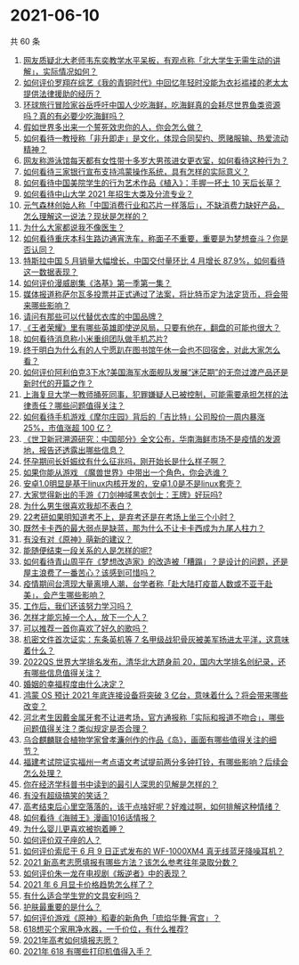 # 2021-06-10

共 60 条

<!-- BEGIN -->
<!-- 最后更新时间 Thu Jun 10 2021 04:01:49 GMT+0800 (China Standard Time) -->

1. [网友质疑北大老师韦东奕教学水平呆板，有观点称「北大学生无需生动的讲解」，实际情况如何？](https://www.zhihu.com/question/463589084)
2. [如何评价罗翔在综艺《我的青铜时代》中回忆年轻时没能为衣衫褴褛的老太太提供法律援助的经历？](https://www.zhihu.com/question/464013828)
3. [环球旅行冒险家谷岳呼吁中国人少吃海鲜，吃海鲜真的会耗尽世界鱼类资源吗？真的有必要少吃海鲜吗？](https://www.zhihu.com/question/463886399)
4. [假如世界多出来一个誓死效忠你的人，你会怎么做？](https://www.zhihu.com/question/462848357)
5. [如何看待一教授称「非升即走」是文化，体现合同契约、愿赌服输、热爱流动精神？](https://www.zhihu.com/question/464057866)
6. [网友称游泳馆每天都有女性带十多岁大男孩进女更衣室，如何看待这种行为？](https://www.zhihu.com/question/463887838)
7. [如何看待三家银行宣布支持鸿蒙操作系统，具有怎样的实际意义？](https://www.zhihu.com/question/463778303)
8. [如何看待中国美院学生的行为艺术作品《植入》：手握一抔土 10
   天后长草？](https://www.zhihu.com/question/463307719)
9. [如何看待中山大学 2021 年招生大类及分流专业？](https://www.zhihu.com/question/463925066)
10. [元气森林创始人称「中国消费行业和芯片一样落后」，不缺消费力缺好产品，怎么理解这一说法？现状是怎样的？](https://www.zhihu.com/question/464022675)
11. [为什么大家都说我不像医生？](https://www.zhihu.com/question/463550139)
12. [如何看待重庆本科生路边通宵洗车，称面子不重要，重要是为梦想奋斗？你是否认同？](https://www.zhihu.com/question/463828183)
13. [特斯拉中国 5 月销量大幅增长，中国交付量环比 4 月增长
    87.9%，如何看待这一数据表现？](https://www.zhihu.com/question/463536427)
14. [如何评价漫威剧集《洛基》第一季第一集？](https://www.zhihu.com/question/464034803)
15. [媒体报道称萨尔瓦多投票并正式通过了法案，将比特币定为法定货币，将会带来哪些影响？](https://www.zhihu.com/question/463566253)
16. [请问有那些可以代替优衣库的中国品牌？](https://www.zhihu.com/question/451270885)
17. [《王者荣耀》里有哪些英雄即使逆风局，只要有他在，翻盘的可能也很大？](https://www.zhihu.com/question/462971541)
18. [如何看待消息称小米重组团队做手机芯片?](https://www.zhihu.com/question/464043487)
19. [终于明白为什么有的人宁愿趴在图书馆午休一会也不回宿舍，对此大家怎么看？](https://www.zhihu.com/question/456455985)
20. [如何评价阿利伯克3下水?美国海军水面舰队发展“迷茫期”的无奈过渡产品还是新时代的开篇之作？](https://www.zhihu.com/question/463924306)
21. [上海复旦大学一教师捅死同事，犯罪嫌疑人已被控制，可能需要承担怎样的法律责任？哪些问题值得关注？](https://www.zhihu.com/question/463773359)
22. [如何看待手机游戏《摩尔庄园》背后的「吉比特」公司股价一周内暴涨 25%，市值涨超 100
    亿？](https://www.zhihu.com/question/463704962)
23. [《世卫新冠溯源研究：中国部分》全文公布，华南海鲜市场不是疫情的发源地，报告还透露出哪些信息？](https://www.zhihu.com/question/464006198)
24. [怀孕期间长妊娠纹有什么征兆吗，刚开始长是什么样子啊？](https://www.zhihu.com/question/309491806)
25. [如果你能从游戏 《魔兽世界》中带出一个角色，你会选谁？](https://www.zhihu.com/question/462389624)
26. [安卓1.0明显是基于linux内核开发的，安卓1.0是不是linux套壳？](https://www.zhihu.com/question/463995705)
27. [大家觉得新出的手游《刀剑神域黑衣剑士：王牌》好玩吗?](https://www.zhihu.com/question/464041915)
28. [为什么男生很喜欢我却不表白？](https://www.zhihu.com/question/463798880)
29. [22考研如果明知道考不上，是弃考还是在考场上坐三个小时？](https://www.zhihu.com/question/463857051)
30. [既然卡卡西的最大弱点是缺蓝，那为什么不让卡卡西成为九尾人柱力？](https://www.zhihu.com/question/459339714)
31. [有没有对《原神》萌新的建议？](https://www.zhihu.com/question/433204646)
32. [能随便结束一段关系的人是怎样的呢?](https://www.zhihu.com/question/463377855)
33. [如何看待青山周平在《梦想改造家》的改造被「糟蹋」？是设计的问题，还是屋主浪费了一番苦心？该感到可惜吗？](https://www.zhihu.com/question/462730740)
34. [疫情期间台湾现大量离境人潮，台学者称「赴大陆打疫苗人数或不亚于赴美」，会产生哪些影响？](https://www.zhihu.com/question/463915254)
35. [工作后，我们还该努力学习吗？](https://www.zhihu.com/question/463179609)
36. [怎样才能忘掉一个人，放下一个人？](https://www.zhihu.com/question/431715988)
37. [可以推荐一首你喜欢了好久的歌吗？](https://www.zhihu.com/question/461209882)
38. [机密文件首次证实：东条英机等 7
    名甲级战犯骨灰被美军扬进太平洋，这意味着什么？](https://www.zhihu.com/question/463707211)
39. [2022QS 世界大学排名发布，清华北大跻身前
    20，国内大学排名创纪录，还有哪些信息值得关注？](https://www.zhihu.com/question/463988313)
40. [婚姻的幸福程度由什么决定？](https://www.zhihu.com/question/459300547)
41. [鸿蒙 OS 预计 2021 年底连接设备将突破 3
    亿台，意味着什么？将会带来哪些改变？](https://www.zhihu.com/question/463834577)
42. [河北考生因戴金属牙套不让进考场，官方通报称「实际和报道不吻合」，哪些问题值得关注？类似规定是否合理？](https://www.zhihu.com/question/463806366)
43. [乌合麒麟联合植物学家曾孝濂创作的作品《岛》，画面有哪些值得关注的细节？](https://www.zhihu.com/question/463946010)
44. [福建考试院证实福州一考点语文考试提前两分多钟打铃，有哪些影响？后续会怎么处理？](https://www.zhihu.com/question/463943012)
45. [你在经济学科普书中读到的最引人深思的见解是怎样的？](https://www.zhihu.com/question/456001371)
46. [有没有超级搞笑的笑话？](https://www.zhihu.com/question/458404795)
47. [高考结束后心里空落落的，该干点啥好呢？好难过啊，如何排解这种情绪？](https://www.zhihu.com/question/463903480)
48. [如何看待《海贼王》漫画1016话情报？](https://www.zhihu.com/question/464027691)
49. [为什么婴儿更喜欢被抱着睡？](https://www.zhihu.com/question/454465321)
50. [如何评价双子座的人？](https://www.zhihu.com/question/386252037)
51. [如何评价索尼于 6 月 9 日正式发布的 WF-1000XM4
    真无线蓝牙降噪耳机？](https://www.zhihu.com/question/463984969)
52. [2021 新高考志愿填报有哪些方法？该怎么参考往年录取分数？](https://www.zhihu.com/question/431604213)
53. [如何评价朱一龙在电视剧《叛逆者》中的表现？](https://www.zhihu.com/question/388819632)
54. [2021 年 6 月显卡价格趋势怎么样了？](https://www.zhihu.com/question/462608710)
55. [有什么适合学生党的文具安利吗？](https://www.zhihu.com/question/368136906)
56. [护肤最重要的是什么？](https://www.zhihu.com/question/428147299)
57. [如何评价游戏《原神》稻妻的新角色「琉焰华舞·宵宫」？](https://www.zhihu.com/question/463720589)
58. [618想买个家用净水器，一千价位，有什么推荐?](https://www.zhihu.com/question/456644378)
59. [2021年高考如何填报志愿？](https://www.zhihu.com/question/457946106)
60. [2021年 618 有哪些打印机值得入手？](https://www.zhihu.com/question/457255518)

<!-- END -->
